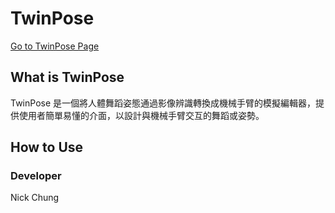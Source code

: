 # TwinPose

[Go to TwinPose Page](https://twinpose.space/javascript/example/bundle/index.html)

## What is TwinPose
TwinPose 是一個將人體舞蹈姿態通過影像辨識轉換成機械手臂的模擬編輯器，提供使用者簡單易懂的介面，以設計與機械手臂交互的舞蹈或姿勢。

## How to Use

### Developer
Nick Chung
